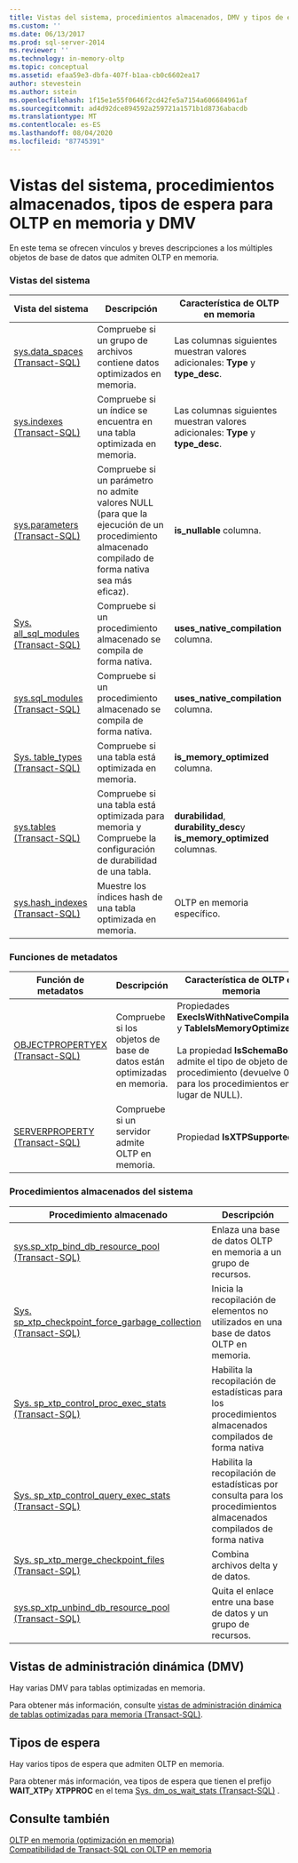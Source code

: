 ```yaml
---
title: Vistas del sistema, procedimientos almacenados, DMV y tipos de espera para OLTP en memoria | Microsoft Docs
ms.custom: ''
ms.date: 06/13/2017
ms.prod: sql-server-2014
ms.reviewer: ''
ms.technology: in-memory-oltp
ms.topic: conceptual
ms.assetid: efaa59e3-dbfa-407f-b1aa-cb0c6602ea17
author: stevestein
ms.author: sstein
ms.openlocfilehash: 1f15e1e55f0646f2cd42fe5a7154a606684961af
ms.sourcegitcommit: ad4d92dce894592a259721a1571b1d8736abacdb
ms.translationtype: MT
ms.contentlocale: es-ES
ms.lasthandoff: 08/04/2020
ms.locfileid: "87745391"
---
```

# <a name="system-views-stored-procedures-dmvs-and-wait-types-for-in-memory-oltp"></a>Vistas del sistema, procedimientos almacenados, tipos de espera para OLTP en memoria y DMV
  En este tema se ofrecen vínculos y breves descripciones a los múltiples objetos de base de datos que admiten OLTP en memoria.  
  
### <a name="system-views"></a>Vistas del sistema  
  
|Vista del sistema|Descripción|Característica de OLTP en memoria|  
|-----------------|-----------------|-----------------------------|  
|[sys.data_spaces &#40;Transact-SQL&#41;](/sql/relational-databases/system-catalog-views/sys-data-spaces-transact-sql)|Compruebe si un grupo de archivos contiene datos optimizados en memoria.|Las columnas siguientes muestran valores adicionales: **Type** y **type_desc**.|  
|[sys.indexes &#40;Transact-SQL&#41;](/sql/relational-databases/system-catalog-views/sys-indexes-transact-sql)|Compruebe si un índice se encuentra en una tabla optimizada en memoria.|Las columnas siguientes muestran valores adicionales: **Type** y **type_desc**.|  
|[sys.parameters &#40;Transact-SQL&#41;](/sql/relational-databases/system-catalog-views/sys-parameters-transact-sql)|Compruebe si un parámetro no admite valores NULL (para que la ejecución de un procedimiento almacenado compilado de forma nativa sea más eficaz).|**is_nullable** columna.|  
|[Sys. all_sql_modules &#40;Transact-SQL&#41;](/sql/relational-databases/system-catalog-views/sys-all-sql-modules-transact-sql)|Compruebe si un procedimiento almacenado se compila de forma nativa.|**uses_native_compilation** columna.|  
|[sys.sql_modules &#40;Transact-SQL&#41;](/sql/relational-databases/system-catalog-views/sys-sql-modules-transact-sql)|Compruebe si un procedimiento almacenado se compila de forma nativa.|**uses_native_compilation** columna.|  
|[Sys. table_types &#40;Transact-SQL&#41;](/sql/relational-databases/system-catalog-views/sys-table-types-transact-sql)|Compruebe si una tabla está optimizada en memoria.|**is_memory_optimized** columna.|  
|[sys.tables &#40;Transact-SQL&#41;](/sql/relational-databases/system-catalog-views/sys-tables-transact-sql)|Compruebe si una tabla está optimizada para memoria y Compruebe la configuración de durabilidad de una tabla.|**durabilidad**, **durability_desc**y **is_memory_optimized** columnas.|  
|[sys.hash_indexes &#40;Transact-SQL&#41;](/sql/relational-databases/system-catalog-views/sys-hash-indexes-transact-sql)|Muestre los índices hash de una tabla optimizada en memoria.|OLTP en memoria específico.|  
  
### <a name="metadata-functions"></a>Funciones de metadatos  
  
|Función de metadatos|Descripción|Característica de OLTP en memoria|  
|-----------------------|-----------------|-----------------------------|  
|[OBJECTPROPERTYEX &#40;Transact-SQL&#41;](/sql/t-sql/functions/objectproperty-transact-sql)|Compruebe si los objetos de base de datos están optimizadas en memoria.|Propiedades **ExecIsWithNativeCompilation** y **TableIsMemoryOptimized** .<br /><br /> La propiedad **IsSchemaBound** admite el tipo de objeto de procedimiento (devuelve 0 para los procedimientos en lugar de NULL).|  
|[SERVERPROPERTY &#40;Transact-SQL&#41;](/sql/t-sql/functions/serverproperty-transact-sql)|Compruebe si un servidor admite OLTP en memoria.|Propiedad **IsXTPSupported** .|  
  
### <a name="system-stored-procedures"></a>Procedimientos almacenados del sistema  
  
|Procedimiento almacenado|Descripción|  
|----------------------|-----------------|  
|[sys.sp_xtp_bind_db_resource_pool &#40;Transact-SQL&#41;](/sql/relational-databases/system-stored-procedures/sys-sp-xtp-bind-db-resource-pool-transact-sql)|Enlaza una base de datos OLTP en memoria a un grupo de recursos.|  
|[Sys. sp_xtp_checkpoint_force_garbage_collection &#40;Transact-SQL&#41;](/sql/relational-databases/system-stored-procedures/sys-sp-xtp-checkpoint-force-garbage-collection-transact-sql)|Inicia la recopilación de elementos no utilizados en una base de datos OLTP en memoria.|  
|[Sys. sp_xtp_control_proc_exec_stats &#40;Transact-SQL&#41;](/sql/relational-databases/system-stored-procedures/sys-sp-xtp-control-proc-exec-stats-transact-sql)|Habilita la recopilación de estadísticas para los procedimientos almacenados compilados de forma nativa|  
|[Sys. sp_xtp_control_query_exec_stats &#40;Transact-SQL&#41;](/sql/relational-databases/system-stored-procedures/sys-sp-xtp-control-query-exec-stats-transact-sql)|Habilita la recopilación de estadísticas por consulta para los procedimientos almacenados compilados de forma nativa|  
|[Sys. sp_xtp_merge_checkpoint_files &#40;Transact-SQL&#41;](/sql/relational-databases/system-stored-procedures/sys-sp-xtp-merge-checkpoint-files-transact-sql)|Combina archivos delta y de datos.|  
|[sys.sp_xtp_unbind_db_resource_pool &#40;Transact-SQL&#41;](/sql/relational-databases/system-stored-procedures/sys-sp-xtp-unbind-db-resource-pool-transact-sql)|Quita el enlace entre una base de datos y un grupo de recursos.|  
  
## <a name="dynamic-management-views-dmvs"></a>Vistas de administración dinámica (DMV)  
 Hay varias DMV para tablas optimizadas en memoria.  
  
 Para obtener más información, consulte [vistas de administración dinámica de tablas optimizadas para memoria &#40;Transact-SQL&#41;](/sql/relational-databases/system-dynamic-management-views/memory-optimized-table-dynamic-management-views-transact-sql).  
  
## <a name="wait-types"></a>Tipos de espera  
 Hay varios tipos de espera que admiten OLTP en memoria.  
  
 Para obtener más información, vea tipos de espera que tienen el prefijo **WAIT_XTP**y **XTPPROC** en el tema [Sys. dm_os_wait_stats &#40;Transact-SQL&#41;](/sql/relational-databases/system-dynamic-management-views/sys-dm-os-wait-stats-transact-sql) .  
  
## <a name="see-also"></a>Consulte también  
 [OLTP en memoria &#40;optimización en memoria&#41;](../relational-databases/in-memory-oltp/in-memory-oltp-in-memory-optimization.md)   
 [Compatibilidad de Transact-SQL con OLTP en memoria](../relational-databases/in-memory-oltp/transact-sql-support-for-in-memory-oltp.md)  
  
  
